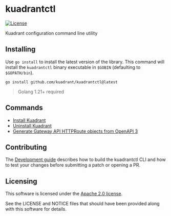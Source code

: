# kuadrantctl
[![License](https://img.shields.io/badge/license-Apache--2.0-blue.svg)](http://www.apache.org/licenses/LICENSE-2.0)

Kuadrant configuration command line utility

## Installing
Use `go install` to install the latest version of the library. This command will install the `kuadrantctl` binary executable in `$GOBIN` (defaulting to `$GOPATH/bin`).

```
go install github.com/kuadrant/kuadrantctl@latest
```
> Golang 1.21+ required

## Commands
* [Install Kuadrant](doc/install.md)
* [Uninstall Kuadrant](doc/uninstall.md)
* [Generate Gateway API HTTPRoute objects from OpenAPI 3](doc/generate-gateway-api-httproute.md)

## Contributing
The [Development guide](doc/development.md) describes how to build the kuadrantctl CLI and how to test your changes before submitting a patch or opening a PR.

## Licensing

This software is licensed under the [Apache 2.0 license](https://www.apache.org/licenses/LICENSE-2.0).

See the LICENSE and NOTICE files that should have been provided along with this software for details.
